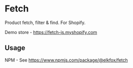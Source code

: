# Fetch
Product fetch, filter &amp; find. For Shopify.

Demo store - https://fetch-js.myshopify.com

## Usage

NPM - See https://www.npmjs.com/package/@elkfox/fetch
